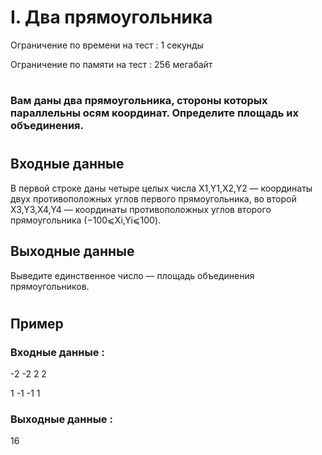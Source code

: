 # I. Два прямоугольника
Ограничение по времени на тест : 1 секунды

Ограничение по памяти на тест : 256 мегабайт

#

### Вам даны два прямоугольника, стороны которых параллельны осям координат. Определите площадь их объединения.

#

## Входные данные
В первой строке даны четыре целых числа X1,Y1,X2,Y2 — координаты двух противоположных углов первого прямоугольника, во второй X3,Y3,X4,Y4 — координаты противоположных углов второго прямоугольника (−100⩽Xi,Yi⩽100).

## Выходные данные
Выведите единственное число — площадь объединения прямоугольников.

#

## Пример

### Входные данные :
-2 -2 2 2

1 -1 -1 1
### Выходные данные :
16